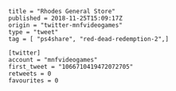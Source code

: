 ```
title = "Rhodes General Store"
published = 2018-11-25T15:09:17Z
origin = "twitter-mnfvideogames"
type = "tweet"
tag = [ "ps4share", "red-dead-redemption-2",]

[twitter]
account = "mnfvideogames"
first_tweet = "1066710419472072705"
retweets = 0
favourites = 0
```

<p class='image'><img src='https://mnf.m17s.net/2018/11/25/Ds23ePHXgAEflca.jpg' alt=''></p>

